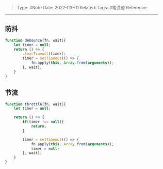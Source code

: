 > Type: #Note 
> Date: 2022-03-01
> Related: 
> Tags: #笔试题 
> Reference: 

----

## 防抖

```js
function debounce(fn, wait){
	let timer = null;
	return () => {
		clearTimeout(timer);
		timer = setTimeout(() => {
			fn.apply(this, Array.from(arguments));
		}, wait);
	}
}
```

## 节流

```js
function throttle(fn, wait){
	let timer = null;

	return () => {
		if(timer !== null){
			return;
		}

		timer = setTimeout(() => {
			fn.apply(this. Array.from(arguments));
			timer = null;
		}, wait);
	}
}
```